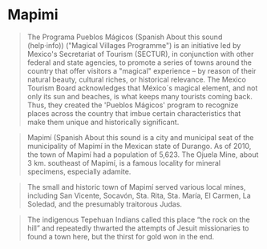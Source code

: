 Mapimi
==

> The Programa Pueblos Mágicos (Spanish About this sound  (help·info)) ("Magical Villages Programme") is an initiative led by Mexico's Secretariat of Tourism (SECTUR), in conjunction with other federal and state agencies, to promote a series of towns around the country that offer visitors a "magical" experience – by reason of their natural beauty, cultural riches, or historical relevance. The Mexico Tourism Board acknowledges that México´s magical element, and not only its sun and beaches, is what keeps many tourists coming back. Thus, they created the 'Pueblos Mágicos' program to recognize places across the country that imbue certain characteristics that make them unique and historically significant.

> Mapimí (Spanish About this sound is a city and municipal seat of the municipality of Mapimí in the Mexican state of Durango. As of 2010, the town of Mapimí had a population of 5,623. The Ojuela Mine, about 3 km. southeast of Mapimí, is a famous locality for mineral specimens, especially adamite.

> The small and historic town of Mapimí served various local mines, including San Vicente, Socavón, Sta. Rita, Sta. María, El Carmen, La Soledad, and the presumably traitorous Judas.

> The indigenous Tepehuan Indians called this place “the rock on the hill” and repeatedly thwarted the attempts of Jesuit missionaries to found a town here, but the thirst for gold won in the end. 
